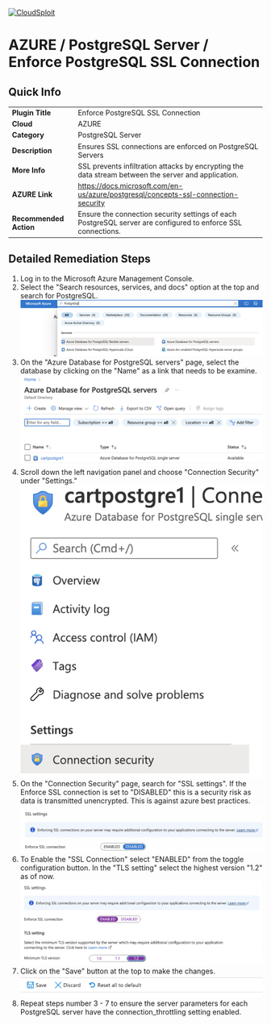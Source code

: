 [![CloudSploit](https://cloudsploit.com/img/logo-new-big-text-100.png "CloudSploit")](https://cloudsploit.com)

# AZURE / PostgreSQL Server / Enforce PostgreSQL SSL Connection

## Quick Info

| | |
|-|-|
| **Plugin Title** | Enforce PostgreSQL SSL Connection |
| **Cloud** | AZURE |
| **Category** | PostgreSQL Server |
| **Description** | Ensures SSL connections are enforced on PostgreSQL Servers |
| **More Info** | SSL prevents infiltration attacks by encrypting the data stream between the server and application. |
| **AZURE Link** | https://docs.microsoft.com/en-us/azure/postgresql/concepts-ssl-connection-security |
| **Recommended Action** | Ensure the connection security settings of each PostgreSQL server are configured to enforce SSL connections. |

## Detailed Remediation Steps
1. Log in to the Microsoft Azure Management Console.
2. Select the "Search resources, services, and docs" option at the top and search for PostgreSQL. </br> <img src="/resources/azure/postgresqlserver/enforce-postgresql-ssl-connection/step2.png"/>
3. On the "Azure Database for PostgreSQL servers" page, select the database by clicking on the "Name" as a link that needs to be examine.</br> <img src="/resources/azure/postgresqlserver/enforce-postgresql-ssl-connection/step3.png"/>
4. Scroll down the left navigation panel and choose "Connection Security" under "Settings."</br> <img src="/resources/azure/postgresqlserver/enforce-postgresql-ssl-connection/step4.png"/>
5. On the "Connection Security" page, search for "SSL settings". If the Enforce SSL connection is set to "DISABLED" this is a security risk as data is transmitted unencrypted. This is against azure best practices.</br> <img src="/resources/azure/postgresqlserver/enforce-postgresql-ssl-connection/step5.png"/>
6. To Enable the "SSL Connection" select "ENABLED" from the toggle configuration button. In the "TLS setting" select the highest version "1.2" as of now.</br> <img src="/resources/azure/postgresqlserver/enforce-postgresql-ssl-connection/step6.png"/>
7. Click on the "Save" button at the top to make the changes.</br> <img src="/resources/azure/postgresqlserver/connection-throttling-enabled/step7.png"/>
8. Repeat steps number 3 - 7 to ensure the server parameters for each PostgreSQL server have the connection_throttling setting enabled.</br>





